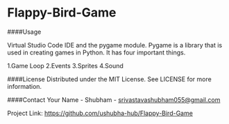 # Flappy-Bird-Game


####Usage

Virtual Studio Code IDE and the pygame module. Pygame is a library that is used in creating games in Python. It has four important things.

1.Game Loop
2.Events
3.Sprites
4.Sound


####License
Distributed under the MIT License. See LICENSE for more information.


####Contact
Your Name - Shubham - srivastavashubham055@gmail.com

Project Link: https://github.com/ushubha-hub/Flappy-Bird-Game
